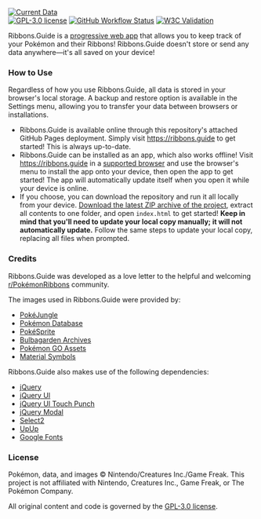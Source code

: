 [![Current Data](https://img.shields.io/badge/data-Scarlet%20%26%20Violet%3A%20The%20Indigo%20Disk%20v3.0.0-330099)](#)  
[![GPL-3.0 license](https://img.shields.io/github/license/azekthi/Ribbons.Guide)](https://opensource.org/license/gpl-3-0/) [![GitHub Workflow Status](https://img.shields.io/github/actions/workflow/status/azekthi/Ribbons.Guide/deploy.yml)](https://github.com/Azekthi/Ribbons.Guide/actions/workflows/deploy.yml) [![W3C Validation](https://img.shields.io/w3c-validation/default?targetUrl=https%3A%2F%2Fribbons.guide)](https://validator.w3.org/nu/?doc=https%3A%2F%2Fribbons.guide%2F)

Ribbons.Guide is a [progressive web app](https://en.wikipedia.org/wiki/Progressive_web_app) that allows you to keep track of your Pokémon and their Ribbons! Ribbons.Guide doesn't store or send any data anywhere—it's all saved on your device!

### How to Use

Regardless of how you use Ribbons.Guide, all data is stored in your browser's local storage. A backup and restore option is available in the Settings menu, allowing you to transfer your data between browsers or installations.

- Ribbons.Guide is available online through this repository's attached GitHub Pages deployment. Simply visit https://ribbons.guide to get started! This is always up-to-date.
- Ribbons.Guide can be installed as an app, which also works offline! Visit https://ribbons.guide in a [supported browser](https://en.wikipedia.org/wiki/Progressive_web_app) and use the browser's menu to install the app onto your device, then open the app to get started! The app will automatically update itself when you open it while your device is online.
- If you choose, you can download the repository and run it all locally from your device. [Download the latest ZIP archive of the project](https://github.com/Azekthi/Ribbons.Guide/zipball/main/), extract all contents to one folder, and open `index.html` to get started! **Keep in mind that you'll need to update your local copy manually; it will not automatically update.** Follow the same steps to update your local copy, replacing all files when prompted.

### Credits

Ribbons.Guide was developed as a love letter to the helpful and welcoming [r/PokémonRibbons](https://www.reddit.com/r/pokemonribbons/) community.

The images used in Ribbons.Guide were provided by:
- [PokéJungle](https://pokejungle.net)
- [Pokémon Database](https://pokemondb.net)
- [PokéSprite](https://github.com/msikma/pokesprite)
- [Bulbagarden Archives](https://archives.bulbagarden.net/wiki/Main_Page)
- [Pokémon GO Assets](https://github.com/PokeMiners/pogo_assets)
- [Material Symbols](https://github.com/google/material-design-icons)

Ribbons.Guide also makes use of the following dependencies:
- [jQuery](https://github.com/jquery/jquery)
- [jQuery UI](https://github.com/jquery/jquery-ui)
- [jQuery UI Touch Punch](https://github.com/RWAP/jquery-ui-touch-punch)
- [jQuery Modal](https://github.com/kylefox/jquery-modal)
- [Select2](https://github.com/select2/select2)
- [UpUp](https://github.com/TalAter/UpUp)
- [Google Fonts](https://fonts.google.com/)

### License

Pokémon, data, and images © Nintendo/Creatures Inc./Game Freak. This project is not affiliated with Nintendo, Creatures Inc., Game Freak, or The Pokémon Company.

All original content and code is governed by the [GPL-3.0 license](https://opensource.org/license/gpl-3-0/).
